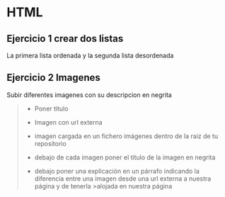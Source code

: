 # HTML #
##  Ejercicio 1 crear dos listas ##
La primera lista ordenada y la segunda lista desordenada


## Ejercicio 2 Imagenes ##
Subir diferentes imagenes con su descripcion en negrita
>- Poner título
>
>- Imagen con url externa
>
>- imagen cargada en un fichero imágenes dentro de la raiz de tu repositorio
>
>- debajo de cada imagen poner el título de la imagen en negrita
>
>- debajo poner una explicación en un párrafo indicando la diferencia entre una imagen desde una url externa a nuestra página y de tenerla >alojada en nuestra página
